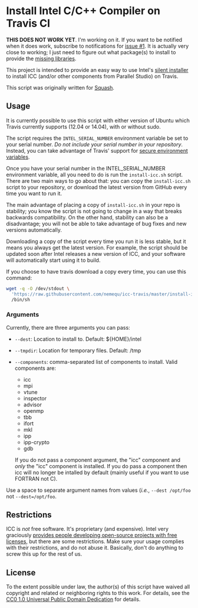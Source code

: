 # Install Intel C/C++ Compiler on Travis CI

**THIS DOES NOT WORK YET**.  I'm working on it.  If you want to be
notified when it does work, subscribe to notifications for
[issue #1](https://github.com/nemequ/icc-travis/issues/1).  It is
actually very close to working; I just need to figure out what
package(s) to install to provide the
[missing libraries](https://travis-ci.org/nemequ/icc-travis).

This project is intended to provide an easy way to use Intel's
[silent installer](https://software.intel.com/en-us/articles/intel-composer-xe-2015-silent-installation-guide)
to install ICC (and/or other components from Parallel Studio) on
Travis.

This script was originally written for
[Squash](https://quixdb.github.io/squash).

## Usage

It is currently possible to use this script with either version of
Ubuntu which Travis currently supports (12.04 or 14.04), with or
without sudo.

The script requires the `INTEL_SERIAL_NUMBER` environment variable be
set to your serial number.  *Do not include your serial number in your
repository*.  Instead, you can take advantage of Travis' support for
[secure environment variables](http://docs.travis-ci.com/user/encryption-keys/).

Once you have your serial number in the INTEL_SERIAL_NUMBER
environment variable, all you need to do is run the `install-icc.sh`
script.  There are two main ways to go about that: you can copy the
`install-icc.sh` script to your repository, or download the latest
version from GitHub every time you want to run it.

The main advantage of placing a copy of `install-icc.sh` in your repo
is stability; you know the script is not going to change in a way that
breaks backwards compatibility.  On the other hand, stability can also
be a disadvantage; you will not be able to take advantage of bug fixes
and new versions automatically.

Downloading a copy of the script every time you run it is less stable,
but it means you always get the latest version.  For example, the
script should be updated soon after Intel releases a new version of
ICC, and your software will automatically start using it to build.

If you choose to have travis download a copy every time, you can use
this command:

```bash
wget -q -O /dev/stdout \
  'https://raw.githubusercontent.com/nemequ/icc-travis/master/install-icc.sh' | \
  /bin/sh
```

### Arguments

Currently, there are three arguments you can pass:

 - `--dest`: Location to install to.  Default: ${HOME}/intel
 - `--tmpdir`: Location for temporary files.  Default: /tmp
 - `--components`: comma-separated list of components to install. Valid components are:

   - icc
   - mpi
   - vtune
   - inspector
   - advisor
   - openmp
   - tbb
   - ifort
   - mkl
   - ipp
   - ipp-crypto
   - gdb

   If you do not pass a component argument, the "icc" component and
   *only* the "icc" component is installed.  If you do pass a
   component then icc will no longer be intalled by default (mainly
   useful if you want to use FORTRAN not C).

Use a space to separate argument names from values (*i.e.*, `--dest
/opt/foo` not `--dest=/opt/foo`.

## Restrictions

ICC is *not* free software.  It's proprietary (and expensive).  Intel
very graciously [provides people developing open-source projects with
free licenses](https://software.intel.com/en-us/qualify-for-free-software/opensourcecontributor),
but there are some restrictions.  Make sure your usage complies with
their restrictions, and do not abuse it.  Basically, don't do anything
to screw this up for the rest of us.

## License

To the extent possible under law, the author(s) of this script have
waived all copyright and related or neighboring rights to this work.
For details, see the
[CC0 1.0 Universal Public Domain Dedication](https://creativecommons.org/publicdomain/zero/1.0/)
for details.
